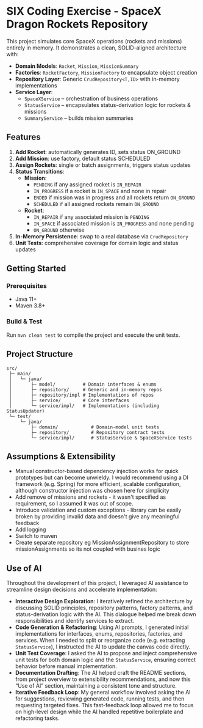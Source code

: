 # SIX Coding Exercise - SpaceX Dragon Rockets Repository

This project simulates core SpaceX operations (rockets and missions) entirely in memory. It demonstrates a clean, SOLID-aligned architecture with:

* **Domain Models**: `Rocket`, `Mission`, `MissionSummary`
* **Factories**: `RocketFactory`, `MissionFactory` to encapsulate object creation
* **Repository Layer**: Generic `CrudRepository<T,ID>` with in-memory implementations
* **Service Layer**:
  * `SpaceXService` – orchestration of business operations
  * `StatusService` – encapsulates status-derivation logic for rockets & missions
  * `SummaryService` – builds mission summaries

## Features

1. **Add Rocket**: automatically generates ID, sets status ON_GROUND
2. **Add Mission**: use factory, default status SCHEDULED
3. **Assign Rockets**: single or batch assignments, triggers status updates
4. **Status Transitions**:
   * **Mission**:
     * `PENDING` if any assigned rocket is `IN_REPAIR`
     * `IN_PROGRESS` if a rocket is `IN_SPACE` and none in repair
     * `ENDED` if mission was in progress and all rockets return `ON_GROUND`
     * `SCHEDULED` if all assigned rockets remain `ON_GROUND`
   * **Rocket**:
     * `IN_REPAIR` if any associated mission is `PENDING`
     * `IN_SPACE` if associated mission is `IN_PROGRESS` and none pending
     * `ON_GROUND` otherwise
5. **In-Memory Persistence**: swap to a real database via `CrudRepository`
6. **Unit Tests**: comprehensive coverage for domain logic and status updates

## Getting Started

### Prerequisites
* Java 11+
* Maven 3.8+

### Build & Test
Run `mvn clean test` to compile the project and execute the unit tests.

## Project Structure

```
src/
 ├─ main/
 │   └─ java/
 │       ├─ model/          # Domain interfaces & enums
 │       ├─ repository/     # Generic and in-memory repos
 │       ├─ repository/impl # Implementations of repos
 │       ├─ service/        # Core interfaces
 │       └─ service/impl/   # Implementations (including StatusUpdater)
 └─ test/
     └─ java/
         ├─ domain/            # Domain-model unit tests
         ├─ repository/        # Repository contract tests
         └─ service/impl/      # StatusService & SpaceXService tests

```
## Assumptions & Extensibility

* Manual constructor-based dependency injection works for quick prototypes but can become unwieldy. I would recommend using a DI framework (e.g. Spring) for more efficient, scalable configuration, although constructor injection was chosen here for simplicity
* Add remove of missions and rockets - it wasn't specified as requirement, so I assumed it was out of scope.
* Introduce validation and custom exceptions - library can be easily broken by providing invalid data and doesn't give any meaningful feedback    
* Add logging
* Switch to maven
* Create separate repository eg MissionAssignmentRepository to store missionAssignments so its not coupled with busines logic

## Use of AI

Throughout the development of this project, I leveraged AI assistance to streamline design decisions and accelerate implementation:

* **Interactive Design Exploration**: I iteratively refined the architecture by discussing SOLID principles, repository patterns, factory patterns, and status-derivation logic with the AI. This dialogue helped me break down responsibilities and identify services to extract.
* **Code Generation & Refactoring**: Using AI prompts, I generated initial implementations for interfaces, enums, repositories, factories, and services. When I needed to split or reorganize code (e.g. extracting `StatusService`), I instructed the AI to update the canvas code directly.
* **Unit Test Coverage**: I asked the AI to propose and inject comprehensive unit tests for both domain logic and the `StatusService`, ensuring correct behavior before manual implementation.
* **Documentation Drafting**: The AI helped craft the README sections, from project overview to extensibility recommendations, and now this “Use of AI” section, maintaining a consistent tone and structure.
* **Iterative Feedback Loop**: My general workflow involved asking the AI for suggestions, reviewing generated code, running tests, and then requesting targeted fixes. This fast-feedback loop allowed me to focus on high-level design while the AI handled repetitive boilerplate and refactoring tasks.
